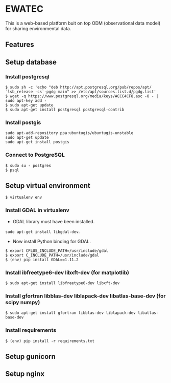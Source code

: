 # EWATEC
This is a web-based platform buit on top ODM (observational data model) for sharing environmental data.

## Features

## Setup database 
### Install postgresql
```
$ sudo sh -c 'echo "deb http://apt.postgresql.org/pub/repos/apt/ `lsb_release -cs`-pgdg main" >> /etc/apt/sources.list.d/pgdg.list'
$ wget -q https://www.postgresql.org/media/keys/ACCC4CF8.asc -O - | sudo apt-key add -
$ sudo apt-get update
$ sudo apt-get install postgresql postgresql-contrib
```
### Install postgis
```
sudo apt-add-repository ppa:ubuntugis/ubuntugis-unstable
sudo apt-get update
sudo apt-get install postgis
```
### Connect to PostgreSQL
```
$ sudo su - postgres
$ psql
```
## Setup virtual environment
`$ virtualenv env`
### Install GDAL in virtualenv
* GDAL library must have been installed.

`sudo apt-get install libgdal-dev`.

* Now install Python binding for GDAL.
```
$ export CPLUS_INCLUDE_PATH=/usr/include/gdal
$ export C_INCLUDE_PATH=/usr/include/gdal
$ (env) pip install GDAL==1.11.2
```
### Install ibfreetype6-dev libxft-dev (for matplotlib)
`$ sudo apt-get install libfreetype6-dev libxft-dev`

### Install gfortran libblas-dev liblapack-dev libatlas-base-dev  (for scipy numpy)
`$ sudo apt-get install gfortran libblas-dev liblapack-dev libatlas-base-dev`

### Install requirements
`$ (env) pip install -r requirements.txt`

## Setup gunicorn

## Setup nginx
